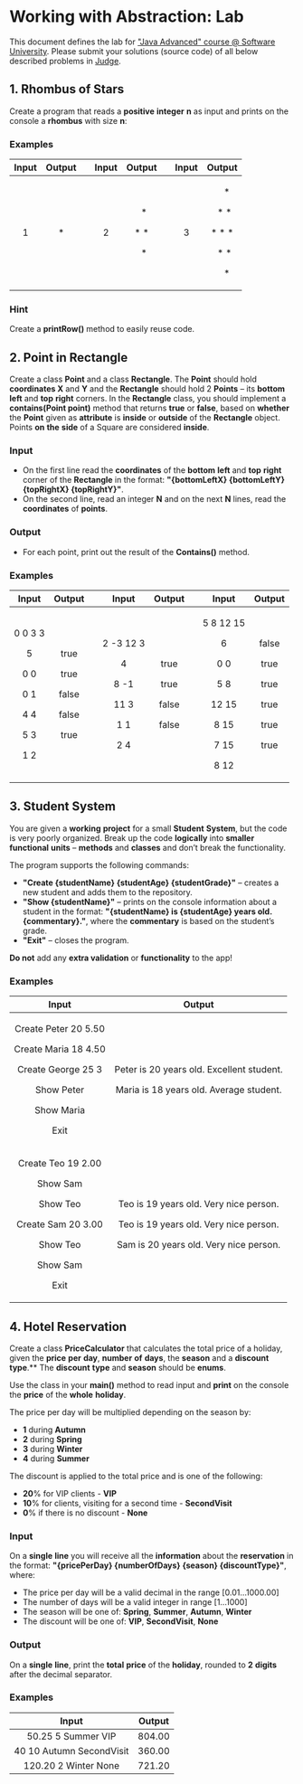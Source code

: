 ﻿
# **Working with Abstraction: Lab**
This document defines the lab for ["Java Advanced" course @ Software University](https://softuni.bg/modules/59/java-advanced). Please submit your solutions (source code) of all below described problems in [Judge](https://judge.softuni.bg/Contests/1575/Working-with-Abstraction-Lab).
## 1. **Rhombus of Stars**
Create a program that reads a **positive** **integer** **n** as input and prints on the console a **rhombus** with size **n**:

### **Examples**

|**Input**|**Output**||**Input**|**Output**||**Input**|**Output**|
| :-: | :-: | :-: | :-: | :-: | :-: | :-: | :-: |
|1|\*||2|<p>` `\*</p><p>\* \*</p><p>` `\*</p>||3|<p>`  `\*</p><p>` `\* \*</p><p>\* \* \*</p><p>` `\* \*</p><p>`  `\*</p>|
### **Hint**
Create a **printRow()** method to easily reuse code.
## 2. **Point in Rectangle**
Create a class **Point** and a class **Rectangle**. The **Point** should hold **coordinates X** and **Y** and the **Rectangle** should hold 2 **Points** – its **bottom** **left** and **top** **right** corners. In the **Rectangle** class, you should implement a **contains(Point point)** method that returns **true** or **false**, based on **whether** the **Point** given as **attribute** is **inside** or **outside** of the **Rectangle** object. Points **on** **the** **side** of a Square are considered **inside**.

### **Input**
- On the first line read the **coordinates** of the **bottom** **left** and **top** **right** corner of the **Rectangle** in the format: **"{bottomLeftX} {bottomLeftY} {topRightX} {topRightY}"**.
- On the second line, read an integer **N** and on the next **N** lines, read the **coordinates** of **points**.
### **Output**
- For each point, print out the result of the **Contains()** method.
### **Examples**

|**Input**|**Output**||**Input**|**Output**||**Input**|**Output**|
| :-: | :-: | :-: | :-: | :-: | :-: | :-: | :-: |
|<p>0 0 3 3</p><p>5</p><p>0 0</p><p>0 1</p><p>4 4</p><p>5 3</p><p>1 2</p>|<p>true</p><p>true</p><p>false</p><p>false</p><p>true</p>||<p>2 -3 12 3</p><p>4</p><p>8 -1</p><p>11 3</p><p>1 1</p><p>2 4</p><p></p>|<p>true</p><p>true</p><p>false</p><p>false</p>||<p>5 8 12 15</p><p>6</p><p>0 0</p><p>5 8</p><p>12 15</p><p>8 15</p><p>7 15</p><p>8 12</p>|<p>false</p><p>true</p><p>true</p><p>true</p><p>true</p><p>true</p>|
## 3. **Student System**
You are given a **working** **project** for a small **Student** **System**, but the code is very poorly organized. Break up the code **logically** into **smaller** **functional** **units** – **methods** and **classes** and don’t break the functionality.

The program supports the following commands:

- **"Create {studentName} {studentAge} {studentGrade}"** – creates a new student and adds them to the repository.
- **"Show {studentName}"** – prints on the console information about a student in the format:
  **"{studentName} is {studentAge} years old. {commentary}."**, where the **commentary** is based on the student’s grade.
- **"Exit"** – closes the program.

**Do not** add any **extra validation** or **functionality** to the app!
### **Examples**

|**Input**|**Output**|
| :-: | :-: |
|<p>Create Peter 20 5.50</p><p>Create Maria 18 4.50</p><p>Create George 25 3</p><p>Show Peter</p><p>Show Maria</p><p>Exit</p>|<p>Peter is 20 years old. Excellent student.</p><p>Maria is 18 years old. Average student.</p>|
|<p>Create Teo 19 2.00</p><p>Show Sam</p><p>Show Teo</p><p>Create Sam 20 3.00</p><p>Show Teo</p><p>Show Sam</p><p>Exit</p>|<p>Teo is 19 years old. Very nice person.</p><p>Teo is 19 years old. Very nice person.</p><p>Sam is 20 years old. Very nice person.</p>|
## 4. **Hotel Reservation**
Create a class **PriceCalculator** that calculates the total price of a holiday, given the **price** **per** **day**, **number** **of** **days**, the **season** and a **discount** **type**.** The **discount** **type** and **season** should be **enums**.

Use the class in your **main()** method to read input and **print** on the console the **price** of the **whole** **holiday**.

The price per day will be multiplied depending on the season by:

- **1** during **Autumn**
- **2** during **Spring**
- **3** during **Winter**
- **4** during **Summer**

The discount is applied to the total price and is one of the following:

- **20**% for VIP clients - **VIP**
- **10**% for clients, visiting for a second time - **SecondVisit**
- **0**% if there is no discount - **None**
### **Input**
On a **single** **line** you will receive all the **information** about the **reservation** in the format:
**"{pricePerDay} {numberOfDays} {season} {discountType}"**, where:

- The price per day will be a valid decimal in the range [0.01…1000.00]
- The number of days will be a valid integer in range [1…1000]
- The season will be one of: **Spring**, **Summer**, **Autumn**, **Winter**
- The discount will be one of: **VIP**, **SecondVisit**, **None**
### **Output**
On a **single** **line**, print the **total** **price** of the **holiday**, rounded to **2** **digits** after the decimal separator.
### **Examples**

|**Input**|**Output**|
| :-: | :-: |
|50.25 5 Summer VIP|804.00|
|40 10 Autumn SecondVisit|360.00|
|120.20 2 Winter None|721.20|





